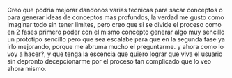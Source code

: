 Creo que podria mejorar dandonos varias tecnicas para sacar conceptos o para generar ideas de conceptos mas profundos, la verdad me gusto como imaginar todo sin tener limites, pero creo que si se divide el proceso como en 2 fases primero poder con el mismo concepto generar algo muy sencillo un prototipo sencillo pero que sea escalabe para que en la segunda fase ya irlo mejorando, porque me abruma mucho el preguntarme.  y ahora como lo voy a hacer?, y que tenga la escencia que quiero lograr que viva el usuario sin depronto decepcionarme por el proceso tan complicado que lo veo ahora mismo. 
